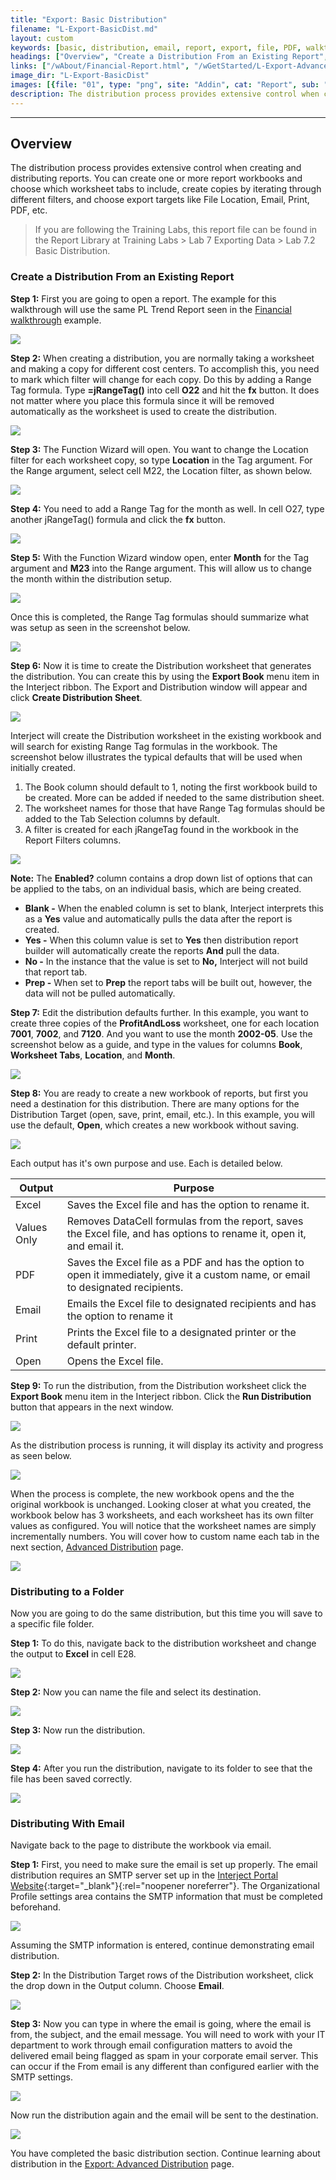```yaml
---
title: "Export: Basic Distribution"
filename: "L-Export-BasicDist.md"
layout: custom
keywords: [basic, distribution, email, report, export, file, PDF, walkthrough]
headings: ["Overview", "Create a Distribution From an Existing Report", "Distributing to a Folder", "Distributing With Email"]
links: ["/wAbout/Financial-Report.html", "/wGetStarted/L-Export-AdvancedDist.html#Grouping-Segments", "https://portal.gointerject.com/profile.html", "/wGetStarted/L-Export-AdvancedDist.html"]
image_dir: "L-Export-BasicDist"
images: [{file: "01", type: "png", site: "Addin", cat: "Report", sub: "", report: "PL Trend Report", ribbon: "", config: ""}, {file: "02", type: "jpg", site: "Excel", cat: "Function Wizard", sub: "", report: "PL Trend Report", ribbon: "", config: ""}, {file: "03", type: "jpg", site: "Excel", cat: "Function Wizard", sub: "", report: "PL Trend Report", ribbon: "", config: ""}, {file: "04", type: "png", site: "Excel", cat: "Function Wizard", sub: "", report: "PL Trend Report", ribbon: "", config: ""}, {file: "05", type: "png", site: "Excel", cat: "Function Wizard", sub: "", report: "PL Trend Report", ribbon: "", config: ""}, {file: "06", type: "png", site: "Addin", cat: "Report", sub: "", report: "PL Trend Report", ribbon: "", config: ""}, {file: "07", type: "png", site: "Addin", cat: "Export And Distribution", sub: "", report: "PL Trend Report", ribbon: "Simple", config: ""}, {file: "08", type: "png", site: "Addin", cat: "Report", sub: "", report: "Report Book Distribution", ribbon: "", config: ""}, {file: "09", type: "png", site: "Addin", cat: "Report", sub: "", report: "Report Book Distribution", ribbon: "", config: ""}, {file: "10", type: "png", site: "Addin", cat: "Report", sub: "", report: "Report Book Distribution", ribbon: "", config: ""}, {file: "11", type: "png", site: "Addin", cat: "Distribution", sub: "", report: "Report Book Distribution", ribbon: "Simple", config: ""}, {file: "12", type: "png", site: "Addin", cat: "Progress Bar", sub: "Distribution", report: "", ribbon: "", config: ""}, {file: "13", type: "png", site: "Addin", cat: "Report", sub: "", report: "PL Trend Report", ribbon: "", config: ""}, {file: "14", type: "png", site: "Addin", cat: "Report", sub: "", report: "Report Book Distribution", ribbon: "", config: ""}, {file: "15", type: "png", site: "Addin", cat: "Report", sub: "", report: "Report Book Distribution", ribbon: "", config: ""}, {file: "16", type: "png", site: "Addin", cat: "Distribution", sub: "", report: "Report Book Distribution", ribbon: "Simple", config: ""}, {file: "17", type: "png", site: "Windows", cat: "Explorer", sub: "", report: "", ribbon: "", config: ""}, {file: "18", type: "png", site: "Portal", cat: "Organization Profile", sub: "", report: "PL Trend Report", ribbon: "", config: ""}, {file: "19", type: "png", site: "Addin", cat: "Report", sub: "", report: "Report Book Distribution", ribbon: "", config: ""}, {file: "20", type: "png", site: "Addin", cat: "Report", sub: "", report: "Report Book Distribution", ribbon: "", config: ""}, {file: "21", type: "png", site: "Addin", cat: "Distribution", sub: "", report: "Report Book Distribution", ribbon: "Simple", config: ""}]
description: The distribution process provides extensive control when creating and distributing reports. You can create one or more report workbooks and choose which worksheet tabs to include, create copies by iterating through different filters, and choose export targets like File Location, Email, Print, PDF, etc.
---
```

* * *

## Overview

The distribution process provides extensive control when creating and distributing reports. You can create one or more report workbooks and choose which worksheet tabs to include, create copies by iterating through different filters, and choose export targets like File Location, Email, Print, PDF, etc.

<blockquote class=lab_info>
 If you are following the Training Labs, this report file can be found in the Report Library at Training Labs > Lab 7 Exporting Data > Lab 7.2 Basic Distribution.
</blockquote>

### Create a Distribution From an Existing Report

**Step 1:** First you are going to open a report. The example for this walkthrough will use the same PL Trend Report seen in the [Financial walkthrough](/wAbout/Financial-Report.html) example.

![](/images/L-Export-BasicDist/01.png)
<br>

**Step 2:** When creating a distribution, you are normally taking a worksheet and making a copy for different cost centers. To accomplish this, you need to mark which filter will change for each copy. Do this by adding a Range Tag formula. Type **=jRangeTag()** into cell **O22** and hit the **fx** button. It does not matter where you place this formula since it will be removed automatically as the worksheet is used to create the distribution.

![](/images/L-Export-BasicDist/02.jpg)
<br>

**Step 3:** The Function Wizard will open. You want to change the Location filter for each worksheet copy, so type **Location** in the Tag argument. For the Range argument, select cell M22, the Location filter, as shown below.

![](/images/L-Export-BasicDist/03.jpg)
<br>

**Step 4:** You need to add a Range Tag for the month as well. In cell O27, type another jRangeTag() formula and click the **fx** button.

![](/images/L-Export-BasicDist/04.png)
<br>

**Step 5:** With the Function Wizard window open, enter **Month** for the Tag argument and **M23** into the Range argument. This will allow us to change the month within the distribution setup.

![](/images/L-Export-BasicDist/05.png)
<br>

Once this is completed, the Range Tag formulas should summarize what was setup as seen in the screenshot below.

![](/images/L-Export-BasicDist/06.png)
<br>

**Step 6:** Now it is time to create the Distribution worksheet that generates the distribution. You can create this by using the **Export Book** menu item in the Interject ribbon. The Export and Distribution window will appear and click **Create Distribution Sheet**.

![](/images/L-Export-BasicDist/07.png)
<br>

Interject will create the Distribution worksheet in the existing workbook and will search for existing Range Tag formulas in the workbook. The screenshot below illustrates the typical defaults that will be used when initially created.

1. The Book column should default to 1, noting the first workbook build to be created. More can be added if needed to the same distribution sheet.
2. The worksheet names for those that have Range Tag formulas should be added to the Tab Selection columns by default.
3. A filter is created for each jRangeTag found in the workbook in the Report Filters columns.

![](/images/L-Export-BasicDist/08.png)
<br>

**Note:** The **Enabled?** column contains a drop down list of options that can be applied to the tabs, on an individual basis, which are being created.

* **Blank -** When the enabled column is set to blank, Interject interprets this as a **Yes** value and automatically pulls the data after the report is created.
* **Yes -** When this column value is set to **Yes** then distribution report builder will automatically create the reports **And** pull the data.
* **No -** In the instance that the value is set to **No,** Interject will not build that report tab.
* **Prep -** When set to **Prep** the report tabs will be built out, however, the data will not be pulled automatically.

**Step 7:** Edit the distribution defaults further. In this example, you want to create three copies of the **ProfitAndLoss** worksheet, one for each location **7001**, **7002**, and **7120**. And you want to use the month **2002-05**. Use the screenshot below as a guide, and type in the values for columns **Book**, **Worksheet Tabs**, **Location**, and **Month**.

![](/images/L-Export-BasicDist/09.png)
<br>

**Step 8:** You are ready to create a new workbook of reports, but first you need a destination for this distribution. There are many options for the Distribution Target (open, save, print, email, etc.). In this example, you will use the default, **Open**, which creates a new workbook without saving.

![](/images/L-Export-BasicDist/10.png)
<br>

Each output has it's own purpose and use. Each is detailed below.

| Output | Purpose |
| ----------- | ---------- |
| Excel | Saves the Excel file and has the option to rename it. |
| Values Only | Removes DataCell formulas from the report, saves the Excel file, and has options to rename it, open it, and email it. |
| PDF | Saves the Excel file as a PDF and has the option to open it immediately, give it a custom name, or email to designated recipients. |
| Email | Emails the Excel file to designated recipients and has the option to rename it |
| Print | Prints the Excel file to a designated printer or the default printer. |
| Open | Opens the Excel file. |

**Step 9:** To run the distribution, from the Distribution worksheet click the **Export Book** menu item in the Interject ribbon. Click the **Run Distribution** button that appears in the next window.

![](/images/L-Export-BasicDist/11.png)
<br>

As the distribution process is running, it will display its activity and progress as seen below.

![](/images/L-Export-BasicDist/12.png)
<br>

When the process is complete, the new workbook opens and the the original workbook is unchanged. Looking closer at what you created, the workbook below has 3 worksheets, and each worksheet has its own filter values as configured. You will notice that the worksheet names are simply incrementally numbers. You will cover how to custom name each tab in the next section, [Advanced Distribution](/wGetStarted/L-Export-AdvancedDist.html#Grouping-Segments) page.

![](/images/L-Export-BasicDist/13.png)
<br>

### Distributing to a Folder

Now you are going to do the same distribution, but this time you will save to a specific file folder.

**Step 1:** To do this, navigate back to the distribution worksheet and change the output to **Excel** in cell E28.

![](/images/L-Export-BasicDist/14.png)
<br>

**Step 2:** Now you can name the file and select its destination.

![](/images/L-Export-BasicDist/15.png)
<br>

**Step 3:** Now run the distribution.

![](/images/L-Export-BasicDist/16.png)
<br>

**Step 4:** After you run the distribution, navigate to its folder to see that the file has been saved correctly.

![](/images/L-Export-BasicDist/17.png)
<br>

### Distributing With Email

Navigate back to the page to distribute the workbook via email.

**Step 1:** First, you need to make sure the email is set up properly. The email distribution requires an SMTP server set up in the [Interject Portal Website](https://portal.gointerject.com/profile.html){:target="_blank"}{:rel="noopener noreferrer"}. The Organizational Profile settings area contains the SMTP information that must be completed beforehand.

![](/images/L-Export-BasicDist/18.png)
<br>

Assuming the SMTP information is entered, continue demonstrating email distribution.

**Step 2:** In the Distribution Target rows of the Distribution worksheet, click the drop down in the Output column. Choose **Email**.

![](/images/L-Export-BasicDist/19.png)
<br>

**Step 3:** Now you can type in where the email is going, where the email is from, the subject, and the email message. You will need to work with your IT department to work through email configuration matters to avoid the delivered email being flagged as spam in your corporate email server. This can occur if the From email is any different than configured earlier with the SMTP settings.

![](/images/L-Export-BasicDist/20.png)
<br>

Now run the distribution again and the email will be sent to the destination.

![](/images/L-Export-BasicDist/21.png)
<br>

You have completed the basic distribution section. Continue learning about distribution in the [Export: Advanced Distribution](/wGetStarted/L-Export-AdvancedDist.html) page.
